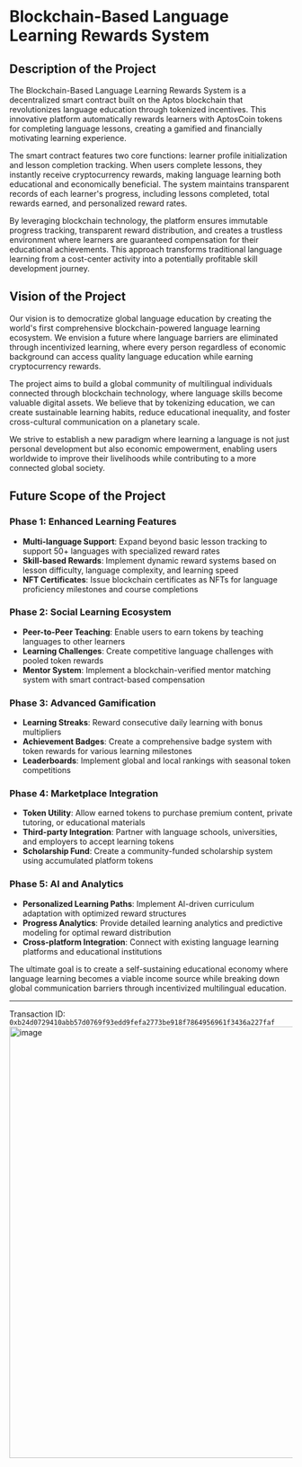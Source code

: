 # Blockchain-Based Language Learning Rewards System

## Description of the Project

The Blockchain-Based Language Learning Rewards System is a decentralized smart contract built on the Aptos blockchain that revolutionizes language education through tokenized incentives. This innovative platform automatically rewards learners with AptosCoin tokens for completing language lessons, creating a gamified and financially motivating learning experience.

The smart contract features two core functions: learner profile initialization and lesson completion tracking. When users complete lessons, they instantly receive cryptocurrency rewards, making language learning both educational and economically beneficial. The system maintains transparent records of each learner's progress, including lessons completed, total rewards earned, and personalized reward rates.

By leveraging blockchain technology, the platform ensures immutable progress tracking, transparent reward distribution, and creates a trustless environment where learners are guaranteed compensation for their educational achievements. This approach transforms traditional language learning from a cost-center activity into a potentially profitable skill development journey.

## Vision of the Project

Our vision is to democratize global language education by creating the world's first comprehensive blockchain-powered language learning ecosystem. We envision a future where language barriers are eliminated through incentivized learning, where every person regardless of economic background can access quality language education while earning cryptocurrency rewards.

The project aims to build a global community of multilingual individuals connected through blockchain technology, where language skills become valuable digital assets. We believe that by tokenizing education, we can create sustainable learning habits, reduce educational inequality, and foster cross-cultural communication on a planetary scale.

We strive to establish a new paradigm where learning a language is not just personal development but also economic empowerment, enabling users worldwide to improve their livelihoods while contributing to a more connected global society.

## Future Scope of the Project

### Phase 1: Enhanced Learning Features
- **Multi-language Support**: Expand beyond basic lesson tracking to support 50+ languages with specialized reward rates
- **Skill-based Rewards**: Implement dynamic reward systems based on lesson difficulty, language complexity, and learning speed
- **NFT Certificates**: Issue blockchain certificates as NFTs for language proficiency milestones and course completions

### Phase 2: Social Learning Ecosystem
- **Peer-to-Peer Teaching**: Enable users to earn tokens by teaching languages to other learners
- **Learning Challenges**: Create competitive language challenges with pooled token rewards
- **Mentor System**: Implement a blockchain-verified mentor matching system with smart contract-based compensation

### Phase 3: Advanced Gamification
- **Learning Streaks**: Reward consecutive daily learning with bonus multipliers
- **Achievement Badges**: Create a comprehensive badge system with token rewards for various learning milestones
- **Leaderboards**: Implement global and local rankings with seasonal token competitions

### Phase 4: Marketplace Integration
- **Token Utility**: Allow earned tokens to purchase premium content, private tutoring, or educational materials
- **Third-party Integration**: Partner with language schools, universities, and employers to accept learning tokens
- **Scholarship Fund**: Create a community-funded scholarship system using accumulated platform tokens

### Phase 5: AI and Analytics
- **Personalized Learning Paths**: Implement AI-driven curriculum adaptation with optimized reward structures
- **Progress Analytics**: Provide detailed learning analytics and predictive modeling for optimal reward distribution
- **Cross-platform Integration**: Connect with existing language learning platforms and educational institutions

The ultimate goal is to create a self-sustaining educational economy where language learning becomes a viable income source while breaking down global communication barriers through incentivized multilingual education.

---
Transaction ID: `0xb24d0729410abb57d0769f93edd9fefa2773be918f7864956961f3436a227faf`
<img width="1366" height="768" alt="image" src="https://github.com/user-attachments/assets/e8125651-e377-4373-bab5-e60cb38ef1a8" />
